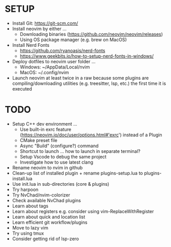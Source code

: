 # SETUP

- Install Git: https://git-scm.com/
- Install neovim by either ...
    - Downloading binaries (https://github.com/neovim/neovim/releases)
    - Using OS package manager (e.g. brew on MacOS)
- Install Nerd Fonts
    - https://github.com/ryanoasis/nerd-fonts
    - https://www.geekbits.io/how-to-setup-nerd-fonts-in-windows/
- Deploy dotfiles to neovim user folder ...
    - Windows: ~/AppData/Local/nvim
    - MacOS: ~/.config/nvim
- Launch neovim at least twice in a raw because some plugins are compiling/downloading utilities (e.g. treesitter, lsp, etc.) the first time it is executed

# TODO

- Setup C++ dev environment ...
    - Use built-in exrc feature (https://neovim.io/doc/user/options.html#'exrc') instead of a Plugin
    - CMake preset file
    - Async "Build" (configure?) command
    - Shortcut to launch ... how to launch in separate terminal?
    - Setup Vscode to debug the same project
    - Investigate how to use latest clang
- Rename neovim to nvim in github
- Clean-up list of installed plugin + rename plugins-setup.lua to plugins-install.lua
- Use init.lua in sub-directories (core & plugins)
- Try harpoon
- Try NvChad/nvim-colorizer
- Check available NvChad plugins
- Learn about tags
- Learn about registers e.g. consider using vim-ReplaceWithRegister
- Learn about quick and location list
- Learn efficient git workflow/plugins
- Move to lazy vim
- Try using tmux
- Consider getting rid of lsp-zero
